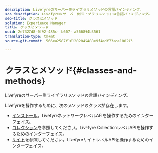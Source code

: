 ```yaml
---
description: Livefyreのサーバー側ライブラリメソッドの言語バインディング。
seo-description: Livefyreのサーバー側ライブラリメソッドの言語バインディング。
seo-title: クラスとメソッド
solution: Experience Manager
title: クラスとメソッド
uuid: 2e7327d8-0f92-485c- b607- a566894b3561
translation-type: tm+mt
source-git-commit: 566ea2587f101202045488e9f4edf73ece100293

---
```



# クラスとメソッド{#classes-and-methods}

Livefyreのサーバー側ライブラリメソッドの言語バインディング。

Livefyreを操作するために、次のメソッドのクラスが存在します。

* [インストール](../c-installing-libraries/c-installing-libraries.md)。LivefyreネットワークレベルAPIを操作するためのインターフェイス。
* [コレクション](../c-installing-libraries/c-collection-methods.md#c_collection_methods)を参照してください。Livefyre CollectionレベルAPIを操作するためのインターフェイス。
* [サイト](../c-installing-libraries/c-site-methods.md#c_site_methods)を参照してください。LivefyreサイトレベルAPIを操作するためのインターフェイス。

